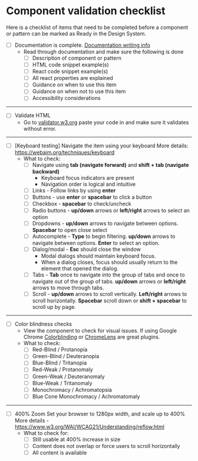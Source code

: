 # Component validation checklist

Here is a checklist of items that need to be completed before a component or pattern can be marked as Ready in the Design System.

- [ ] Documentation is complete. [Documentation writing info](#)
    - Read through documentation and make sure the following is done
      - [ ] Description of component or pattern
      - [ ] HTML code snippet example(s)
      - [ ] React code snippet example(s)
      - [ ] All react properties are explained
      - [ ] Guidance on when to use this item
      - [ ] Guidance on when not to use this item
      - [ ] Accessibility considerations

---

- [ ] Validate HTML
  - Go to [validator.w3.org](https://validator.w3.org/#validate_by_input) paste your code in and make sure it validates without error.

---

- [ ] [Keyboard testing]
Navigate the item using your keyboard
More details: https://webaim.org/techniques/keyboard
  - What to check:
    - [ ] Navigate using **tab (navigate forward)** and **shift + tab (navigate backward)**
      - Keyboard focus indicators are present
      - Navigation order is logical and intuitive
    - [ ] Links - Follow links by using **enter**
    - [ ] Buttons - use **enter** or **spacebar** to click a button
    - [ ] Checkbox - **spacebar** to check/uncheck
    - [ ] Radio buttons - **up/down** arrows or **left/right** arrows to select an option
    - [ ] Dropdowns - **up/down** arrows to navigate between options. **Spacebar** to open close select
    - [ ] Autocomplete - **Type** to begin filtering. **up/down** arrows to navigate between options. **Enter** to select an option.
    - [ ] Dialog/modal - **Esc** should close the window
      - Modal dialogs should maintain keyboard focus.
      - When a dialog closes, focus should usually return to the element that opened the dialog.
    - [ ] Tabs - **Tab** once to navigate into the group of tabs and once to navigate out of the group of tabs. **up/down** arrows or **left/right** arrows to move through tabs.
    - [ ] Scroll - **up/down** arrows to scroll vertically. **Left/right** arrows to scroll horizontally. **Spacebar** scroll down or **shift + spacebar** to scroll up by page.

---

- [ ] Color blindness checks
  - View the component to check for visual issues. If using Google Chrome [Colorblinding](https://chrome.google.com/webstore/detail/colorblinding/dgbgleaofjainknadoffbjkclicbbgaa?hl=en) or [ChromeLens](https://chrome.google.com/webstore/detail/chromelens/idikgljglpfilbhaboonnpnnincjhjkd/related?hl=en) are great plugins.
  - What to check:
      - [ ] Red-Blind / Protanopia
      - [ ] Green-Blind / Deuteranopia
      - [ ] Blue-Blind / Tritanopia
      - [ ] Red-Weak / Protanomaly
      - [ ] Green-Weak / Deuteranomaly
      - [ ] Blue-Weak / Tritanomaly
      - [ ] Monochromacy / Achromatopsia
      - [ ] Blue Cone Monochromacy / Achromatomaly

---

- [ ] 400% Zoom
Set your browser to 1280px width, and scale up to 400%
More details - https://www.w3.org/WAI/WCAG21/Understanding/reflow.html
  - What to check for:
      - [ ] Still usable at 400% increase in size
      - [ ] Content does not overlap or force users to scroll horizontally
      - [ ] All content is available
